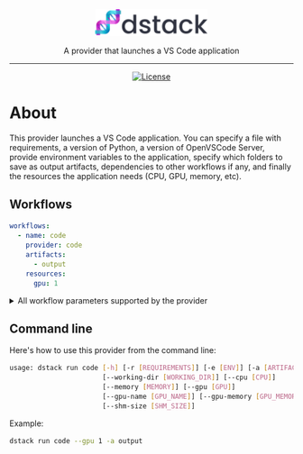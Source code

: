 <div align="center">
<img src="/docs/assets/logo.svg" width="200px"/>    

A provider that launches a VS Code application
______________________________________________________________________

[![License](https://img.shields.io/badge/License-Apache_2.0-blue.svg)](https://opensource.org/licenses/Apache-2.0)

</div>

# About

This provider launches a VS Code application. You can specify a file with requirements, a version of Python,
a version of OpenVSCode Server, provide environment variables to the application, specify which folders to save as output artifacts,
dependencies to other workflows if any, and finally the resources the application needs (CPU, GPU, memory, etc).

## Workflows

```yaml
workflows:
  - name: code
    provider: code
    artifacts:
      - output
    resources:
      gpu: 1
```

<details>
<summary>All workflow parameters supported by the provider</summary>

| Parameter                 | Required | Description                                                          |
|---------------------------|----------|----------------------------------------------------------------------|
| `before_run`              | No       | The list of commands to run before launching the app                 |
| `requirements`            | No       | The list of Python packages to pre-install                           |
| `version`                 | No       | The Jupyter version                                                  |
| `python`                  | No       | The major Python version. By default, it's `3.10`.                   |
| `environment`             | No       | The list of environment variables and their values                   |
| `artifacts`               | No       | The list of output artifacts                                         |
| `resources`               | No       | The resources required to run the workflow                           |
| `resources.cpu`           | No       | The required number of CPUs                                          |
| `resources.memory`        | No       | The required amount of memory                                        |
| `resources.gpu`           | No       | The required number of GPUs                                          |
| `resources.gpu.name`      | No       | The name of the GPU brand (e.g. "V100", etc.)                        |
| `resources.gpu.count`     | No       | The required number of GPUs                                          |
| `resources.interruptible` | No       | `True` if the workflow can be interrupted. By default, it's `False`. |
</details>

## Command line

Here's how to use this provider from the command line:

```bash
usage: dstack run code [-h] [-r [REQUIREMENTS]] [-e [ENV]] [-a [ARTIFACT]]
                       [--working-dir [WORKING_DIR]] [--cpu [CPU]]
                       [--memory [MEMORY]] [--gpu [GPU]]
                       [--gpu-name [GPU_NAME]] [--gpu-memory [GPU_MEMORY]]
                       [--shm-size [SHM_SIZE]]
```

Example:

```bash
dstack run code --gpu 1 -a output 
```